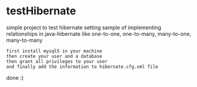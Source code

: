 # testHibernate
simple project to test hibernate setting
sample of implementing relationships in java-hibernate
like one-to-one, one-to-many, many-to-one, many-to-many

    first install mysql5 in your machine
    then create your user and a database
    then grant all privileges to your user
    and finally add the information to hibernate.cfg.xml file

done :)
